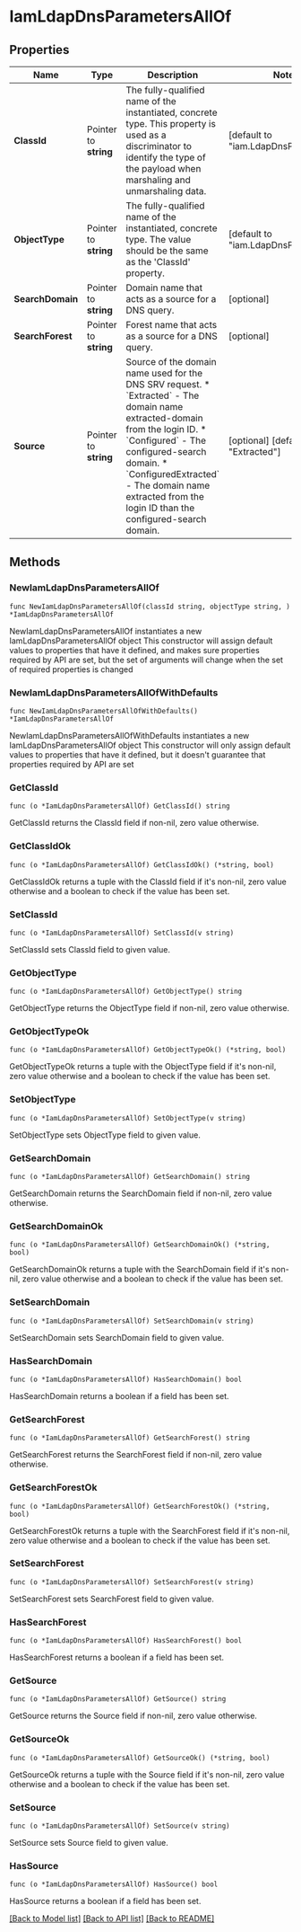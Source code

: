 # IamLdapDnsParametersAllOf

## Properties

Name | Type | Description | Notes
------------ | ------------- | ------------- | -------------
**ClassId** | Pointer to **string** | The fully-qualified name of the instantiated, concrete type. This property is used as a discriminator to identify the type of the payload when marshaling and unmarshaling data. | [default to "iam.LdapDnsParameters"]
**ObjectType** | Pointer to **string** | The fully-qualified name of the instantiated, concrete type. The value should be the same as the &#39;ClassId&#39; property. | [default to "iam.LdapDnsParameters"]
**SearchDomain** | Pointer to **string** | Domain name that acts as a source for a DNS query. | [optional] 
**SearchForest** | Pointer to **string** | Forest name that acts as a source for a DNS query. | [optional] 
**Source** | Pointer to **string** | Source of the domain name used for the DNS SRV request. * &#x60;Extracted&#x60; - The domain name extracted-domain from the login ID. * &#x60;Configured&#x60; - The configured-search domain. * &#x60;ConfiguredExtracted&#x60; - The domain name extracted from the login ID than the configured-search domain. | [optional] [default to "Extracted"]

## Methods

### NewIamLdapDnsParametersAllOf

`func NewIamLdapDnsParametersAllOf(classId string, objectType string, ) *IamLdapDnsParametersAllOf`

NewIamLdapDnsParametersAllOf instantiates a new IamLdapDnsParametersAllOf object
This constructor will assign default values to properties that have it defined,
and makes sure properties required by API are set, but the set of arguments
will change when the set of required properties is changed

### NewIamLdapDnsParametersAllOfWithDefaults

`func NewIamLdapDnsParametersAllOfWithDefaults() *IamLdapDnsParametersAllOf`

NewIamLdapDnsParametersAllOfWithDefaults instantiates a new IamLdapDnsParametersAllOf object
This constructor will only assign default values to properties that have it defined,
but it doesn't guarantee that properties required by API are set

### GetClassId

`func (o *IamLdapDnsParametersAllOf) GetClassId() string`

GetClassId returns the ClassId field if non-nil, zero value otherwise.

### GetClassIdOk

`func (o *IamLdapDnsParametersAllOf) GetClassIdOk() (*string, bool)`

GetClassIdOk returns a tuple with the ClassId field if it's non-nil, zero value otherwise
and a boolean to check if the value has been set.

### SetClassId

`func (o *IamLdapDnsParametersAllOf) SetClassId(v string)`

SetClassId sets ClassId field to given value.


### GetObjectType

`func (o *IamLdapDnsParametersAllOf) GetObjectType() string`

GetObjectType returns the ObjectType field if non-nil, zero value otherwise.

### GetObjectTypeOk

`func (o *IamLdapDnsParametersAllOf) GetObjectTypeOk() (*string, bool)`

GetObjectTypeOk returns a tuple with the ObjectType field if it's non-nil, zero value otherwise
and a boolean to check if the value has been set.

### SetObjectType

`func (o *IamLdapDnsParametersAllOf) SetObjectType(v string)`

SetObjectType sets ObjectType field to given value.


### GetSearchDomain

`func (o *IamLdapDnsParametersAllOf) GetSearchDomain() string`

GetSearchDomain returns the SearchDomain field if non-nil, zero value otherwise.

### GetSearchDomainOk

`func (o *IamLdapDnsParametersAllOf) GetSearchDomainOk() (*string, bool)`

GetSearchDomainOk returns a tuple with the SearchDomain field if it's non-nil, zero value otherwise
and a boolean to check if the value has been set.

### SetSearchDomain

`func (o *IamLdapDnsParametersAllOf) SetSearchDomain(v string)`

SetSearchDomain sets SearchDomain field to given value.

### HasSearchDomain

`func (o *IamLdapDnsParametersAllOf) HasSearchDomain() bool`

HasSearchDomain returns a boolean if a field has been set.

### GetSearchForest

`func (o *IamLdapDnsParametersAllOf) GetSearchForest() string`

GetSearchForest returns the SearchForest field if non-nil, zero value otherwise.

### GetSearchForestOk

`func (o *IamLdapDnsParametersAllOf) GetSearchForestOk() (*string, bool)`

GetSearchForestOk returns a tuple with the SearchForest field if it's non-nil, zero value otherwise
and a boolean to check if the value has been set.

### SetSearchForest

`func (o *IamLdapDnsParametersAllOf) SetSearchForest(v string)`

SetSearchForest sets SearchForest field to given value.

### HasSearchForest

`func (o *IamLdapDnsParametersAllOf) HasSearchForest() bool`

HasSearchForest returns a boolean if a field has been set.

### GetSource

`func (o *IamLdapDnsParametersAllOf) GetSource() string`

GetSource returns the Source field if non-nil, zero value otherwise.

### GetSourceOk

`func (o *IamLdapDnsParametersAllOf) GetSourceOk() (*string, bool)`

GetSourceOk returns a tuple with the Source field if it's non-nil, zero value otherwise
and a boolean to check if the value has been set.

### SetSource

`func (o *IamLdapDnsParametersAllOf) SetSource(v string)`

SetSource sets Source field to given value.

### HasSource

`func (o *IamLdapDnsParametersAllOf) HasSource() bool`

HasSource returns a boolean if a field has been set.


[[Back to Model list]](../README.md#documentation-for-models) [[Back to API list]](../README.md#documentation-for-api-endpoints) [[Back to README]](../README.md)


